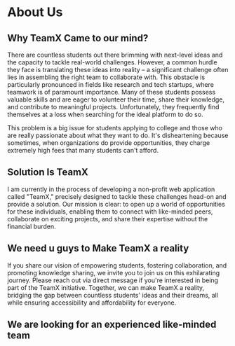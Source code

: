 # About Us
## **Why TeamX Came to our  mind?**

There are countless students out there brimming with next-level ideas and the capacity to tackle real-world challenges. However, a common hurdle they face is translating these ideas into reality – a significant challenge often lies in assembling the right team to collaborate with. This obstacle is particularly pronounced in fields like research and tech startups, where teamwork is of paramount importance. Many of these students possess valuable skills and are eager to volunteer their time, share their knowledge, and contribute to meaningful projects. Unfortunately, they frequently find themselves at a loss when searching for the ideal platform to do so.

This problem is a big issue for students applying to college and those who are really passionate about what they want to do. It's disheartening because sometimes, when organizations do provide opportunities, they charge extremely high fees that many students can't afford.

## **Solution Is TeamX**

I am currently in the process of developing a non-profit web application called "TeamX," precisely designed to tackle these challenges head-on and provide a solution. Our mission is clear: to open up a world of opportunities for these individuals, enabling them to connect with like-minded peers, collaborate on exciting projects, and share their expertise without the financial burden.

## **We need u guys to Make TeamX a reality**

If you share our vision of empowering students, fostering collaboration, and promoting knowledge sharing, we invite you to join us on this exhilarating journey. Please reach out via direct message if you're interested in being part of the TeamX initiative. Together, we can make TeamX a reality, bridging the gap between countless students' ideas and their dreams, all while ensuring accessibility and affordability for everyone.


## **We are looking for an experienced like-minded team**
